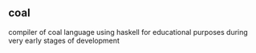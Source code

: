 ## coal

compiler of coal language using haskell for educational purposes during very early stages of development

